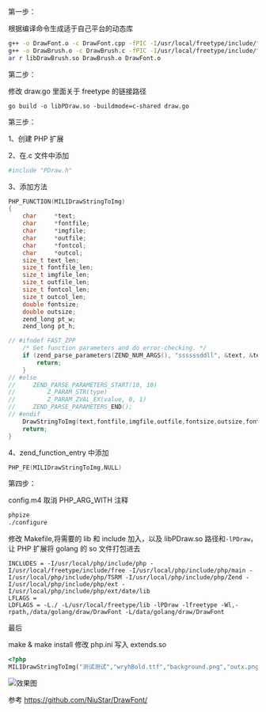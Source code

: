 第一步：

根据编译命令生成适于自己平台的动态库

```Bash
g++ -o DrawFont.o -c DrawFont.cpp -fPIC -I/usr/local/freetype/include/freetype2 -L/usr/local/freetype/lib -lfreetype
g++ -o DrawBrush.o -c DrawBrush.c -fPIC -I/usr/local/freetype/include/freetype2 -L/usr/local/freetype/lib -lfreetype
ar r libDrawBrush.so DrawBrush.o DrawFont.o
```

第二步：

修改 draw.go 里面关于 freetype 的链接路径

```
go build -o libPDraw.so -buildmode=c-shared draw.go
```

第三步：

1、创建 PHP 扩展

2、在.c 文件中添加

```Bash
#include "PDraw.h"
```

3、添加方法

```C
PHP_FUNCTION(MILIDrawStringToImg)
{
	char     *text;
	char     *fontfile;
	char     *imgfile;
	char     *outfile;
	char     *fontcol;
	char     *outcol;
	size_t text_len;
	size_t fontfile_len;
	size_t imgfile_len;
	size_t outfile_len;
	size_t fontcol_len;
	size_t outcol_len;
	double fontsize;
	double outsize;
	zend_long pt_w;
	zend_long pt_h;

// #ifndef FAST_ZPP
    /* Get function parameters and do error-checking. */
    if (zend_parse_parameters(ZEND_NUM_ARGS(), "ssssssddll", &text, &text_len,&fontfile, &fontfile_len,&imgfile, &imgfile_len,&outfile, &outfile_len,&fontcol, &fontcol_len,&outcol, &outcol_len,&fontsize,&outsize,&pt_w,&pt_h) == FAILURE) {
        return;
    }
// #else
//     ZEND_PARSE_PARAMETERS_START(10, 10)
//         Z_PARAM_STR(type)
//         Z_PARAM_ZVAL_EX(value, 0, 1)
//     ZEND_PARSE_PARAMETERS_END();
// #endif
    DrawStringToImg(text,fontfile,imgfile,outfile,fontsize,outsize,fontcol,outcol,pt_w,pt_h);
    return;
}
```

4、zend_function_entry 中添加

```C
PHP_FE(MILIDrawStringToImg,NULL)
```

第四步：

config.m4 取消 PHP_ARG_WITH 注释

```Bash
phpize
./configure
```

修改 Makefile,将需要的 lib 和 include 加入，以及 libPDraw.so 路径和`-lPDraw`，让 PHP 扩展将 golang 的 so 文件打包进去

```
INCLUDES = -I/usr/local/php/include/php -I/usr/local/freetype/include/free -I/usr/local/php/include/php/main -I/usr/local/php/include/php/TSRM -I/usr/local/php/include/php/Zend -I/usr/local/php/include/php/ext -I/usr/local/php/include/php/ext/date/lib
LFLAGS =
LDFLAGS = -L./ -L/usr/local/freetype/lib -lPDraw -lfreetype -Wl,-rpath,/data/golang/draw/DrawFont -L/data/golang/draw/DrawFont
```

最后

make & make install
修改 php.ini 写入 extends.so

```PHP
<?php
MILIDrawStringToImg("测试测试","wryhBold.ttf","background.png","outx.png","220,20,60,0","27,91,97,0",100,20,200,200);
```

![效果图](https://github.com/xyanyue/DrawFontOutline/row/master/out.png)



参考
https://github.com/NiuStar/DrawFont/

